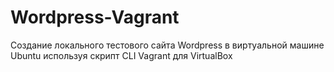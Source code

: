 # Wordpress-Vagrant
Создание локального тестового сайта Wordpress в виртуальной машине Ubuntu используя скрипт CLI  Vagrant  для VirtualBox
